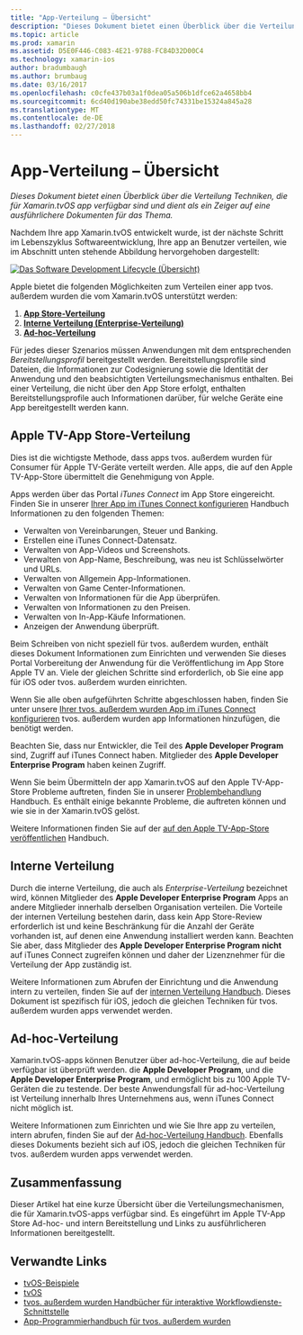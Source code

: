 ```yaml
---
title: "App-Verteilung – Übersicht"
description: "Dieses Dokument bietet einen Überblick über die Verteilung Techniken, die für Xamarin.tvOS app verfügbar sind und dient als ein Zeiger auf eine ausführlichere Dokumenten für das Thema."
ms.topic: article
ms.prod: xamarin
ms.assetid: D5E0F446-C083-4E21-9788-FC84D32D00C4
ms.technology: xamarin-ios
author: bradumbaugh
ms.author: brumbaug
ms.date: 03/16/2017
ms.openlocfilehash: c0cfe437b03a1f0dea05a506b1dfce62a4658bb4
ms.sourcegitcommit: 6cd40d190abe38edd50fc74331be15324a845a28
ms.translationtype: MT
ms.contentlocale: de-DE
ms.lasthandoff: 02/27/2018
---
```

# <a name="app-distribution-overview"></a>App-Verteilung – Übersicht

_Dieses Dokument bietet einen Überblick über die Verteilung Techniken, die für Xamarin.tvOS app verfügbar sind und dient als ein Zeiger auf eine ausführlichere Dokumenten für das Thema._


Nachdem Ihre app Xamarin.tvOS entwickelt wurde, ist der nächste Schritt im Lebenszyklus Softwareentwicklung, Ihre app an Benutzer verteilen, wie im Abschnitt unten stehende Abbildung hervorgehoben dargestellt:


[![Das Software Development Lifecycle (Übersicht)](images/publishingdiagram.png)](images/publishingdiagram.png)


Apple bietet die folgenden Möglichkeiten zum Verteilen einer app tvos. außerdem wurden die vom Xamarin.tvOS unterstützt werden:

1. [**App Store-Verteilung**](#Apple-TV-App-Store-Distribution)
2. [**Interne Verteilung (Enterprise-Verteilung)**](#In-House-Distribution) 
2. [**Ad-hoc-Verteilung**](#Ad_Hoc_Distribution) 

Für jedes dieser Szenarios müssen Anwendungen mit dem entsprechenden *Bereitstellungsprofil* bereitgestellt werden. Bereitstellungsprofile sind Dateien, die Informationen zur Codesignierung sowie die Identität der Anwendung und den beabsichtigten Verteilungsmechanismus enthalten. Bei einer Verteilung, die nicht über den App Store erfolgt, enthalten Bereitstellungsprofile auch Informationen darüber, für welche Geräte eine App bereitgestellt werden kann.

<a name="Apple-TV-App-Store-Distribution" />

## <a name="apple-tv-app-store-distribution"></a>Apple TV-App Store-Verteilung

Dies ist die wichtigste Methode, dass apps tvos. außerdem wurden für Consumer für Apple TV-Geräte verteilt werden. Alle apps, die auf den Apple TV-App-Store übermittelt die Genehmigung von Apple.

Apps werden über das Portal *iTunes Connect* im App Store eingereicht. Finden Sie in unserer [Ihrer App im iTunes Connect konfigurieren](~/ios/deploy-test/app-distribution/app-store-distribution/itunesconnect.md) Handbuch Informationen zu den folgenden Themen:

- Verwalten von Vereinbarungen, Steuer und Banking.
- Erstellen eine iTunes Connect-Datensatz.
- Verwalten von App-Videos und Screenshots.
- Verwalten von App-Name, Beschreibung, was neu ist Schlüsselwörter und URLs.
- Verwalten von Allgemein App-Informationen.
- Verwalten von Game Center-Informationen.
- Verwalten von Informationen für die App überprüfen.
- Verwalten von Informationen zu den Preisen.
- Verwalten von In-App-Käufe Informationen.
- Anzeigen der Anwendung überprüft.

Beim Schreiben von nicht speziell für tvos. außerdem wurden, enthält dieses Dokument Informationen zum Einrichten und verwenden Sie dieses Portal Vorbereitung der Anwendung für die Veröffentlichung im App Store Apple TV an. Viele der gleichen Schritte sind erforderlich, ob Sie eine app für iOS oder tvos. außerdem wurden einrichten.

Wenn Sie alle oben aufgeführten Schritte abgeschlossen haben, finden Sie unter unsere [Ihrer tvos. außerdem wurden App im iTunes Connect konfigurieren](~/ios/tvos/deploy-test/app-distribution/itunes-connect.md) tvos. außerdem wurden app Informationen hinzufügen, die benötigt werden.

Beachten Sie, dass nur Entwickler, die Teil des **Apple Developer Program** sind, Zugriff auf iTunes Connect haben. Mitglieder des **Apple Developer Enterprise Program** haben keinen Zugriff.

Wenn Sie beim Übermitteln der app Xamarin.tvOS auf den Apple TV-App-Store Probleme auftreten, finden Sie in unserer [Problembehandlung](~/ios/tvos/troubleshooting.md) Handbuch. Es enthält einige bekannte Probleme, die auftreten können und wie sie in der Xamarin.tvOS gelöst.

Weitere Informationen finden Sie auf der [auf den Apple TV-App-Store veröffentlichen](~/ios/tvos/deploy-test/app-distribution/app-store-publishing.md) Handbuch.

<a name="In-House-Distribution" />

## <a name="in-house-distribution"></a>Interne Verteilung

Durch die interne Verteilung, die auch als *Enterprise-Verteilung* bezeichnet wird, können Mitglieder des **Apple Developer Enterprise Program** Apps an andere Mitglieder innerhalb derselben Organisation verteilen. Die Vorteile der internen Verteilung bestehen darin, dass kein App Store-Review erforderlich ist und keine Beschränkung für die Anzahl der Geräte vorhanden ist, auf denen eine Anwendung installiert werden kann. Beachten Sie aber, dass Mitglieder des **Apple Developer Enterprise Program** **nicht** auf iTunes Connect zugreifen können und daher der Lizenznehmer für die Verteilung der App zuständig ist.

Weitere Informationen zum Abrufen der Einrichtung und die Anwendung intern zu verteilen, finden Sie auf der [internen Verteilung Handbuch](~/ios/deploy-test/app-distribution/in-house-distribution.md). Dieses Dokument ist spezifisch für iOS, jedoch die gleichen Techniken für tvos. außerdem wurden apps verwendet werden.

<a name="Ad-Hoc-Distribution" />

## <a name="ad-hoc-distribution"></a>Ad-hoc-Verteilung

Xamarin.tvOS-apps können Benutzer über ad-hoc-Verteilung, die auf beide verfügbar ist überprüft werden. die **Apple Developer Program**, und die **Apple Developer Enterprise Program**, und ermöglicht bis zu 100 Apple TV-Geräten die zu testende. Der beste Anwendungsfall für ad-hoc-Verteilung ist Verteilung innerhalb Ihres Unternehmens aus, wenn iTunes Connect nicht möglich ist.

Weitere Informationen zum Einrichten und wie Sie Ihre app zu verteilen, intern abrufen, finden Sie auf der [Ad-hoc-Verteilung Handbuch](~/ios/deploy-test/app-distribution/ad-hoc-distribution.md). Ebenfalls dieses Dokuments bezieht sich auf iOS, jedoch die gleichen Techniken für tvos. außerdem wurden apps verwendet werden.

<a name="Summary" />

## <a name="summary"></a>Zusammenfassung

Dieser Artikel hat eine kurze Übersicht über die Verteilungsmechanismen, die für Xamarin.tvOS-apps verfügbar sind. Es eingeführt im Apple TV-App Store Ad-hoc- und intern Bereitstellung und Links zu ausführlicheren Informationen bereitgestellt.



## <a name="related-links"></a>Verwandte Links

- [tvOS-Beispiele](https://developer.xamarin.com/samples/tvos/all/)
- [tvOS](https://developer.apple.com/tvos/)
- [tvos. außerdem wurden Handbücher für interaktive Workflowdienste-Schnittstelle](https://developer.apple.com/tvos/human-interface-guidelines/)
- [App-Programmierhandbuch für tvos. außerdem wurden](https://developer.apple.com/library/prerelease/tvos/documentation/General/Conceptual/AppleTV_PG/)
